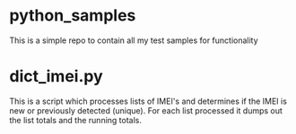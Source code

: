 # python_samples

This is a simple repo to contain all my test samples for functionality

dict_imei.py
============

This is a script which processes lists of IMEI's and determines if the IMEI is new or previously detected (unique). For each list 
processed it dumps out the list totals and the running totals.


